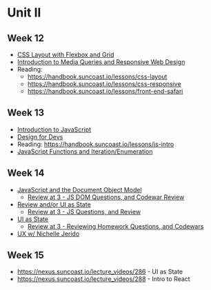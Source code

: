 # Unit II

## Week 12

- [CSS Layout with Flexbox and Grid](https://nexus.suncoast.io/lecture_videos/270)
- [Introduction to Media Queries and Responsive Web Design](https://nexus.suncoast.io/lecture_videos/272)
- Reading:
  - https://handbook.suncoast.io/lessons/css-layout
  - https://handbook.suncoast.io/lessons/css-responsive
  - https://handbook.suncoast.io/lessons/front-end-safari

## Week 13

- [Introduction to JavaScript](https://nexus.suncoast.io/lecture_videos/275)
- [Design for Devs](https://nexus.suncoast.io/lecture_videos/70)
- Reading: https://handbook.suncoast.io/lessons/js-intro
- [JavaScript Functions and Iteration/Enumeration](https://nexus.suncoast.io/lecture_videos/277)

## Week 14

- [JavaScript and the Document Object Model](https://nexus.suncoast.io/lecture_videos/280)
  - [Review at 3 - JS DOM Questions, and Codewar Review](https://nexus.suncoast.io/lecture_videos/281)
- [Review and/or UI as State](https://nexus.suncoast.io/lecture_videos/282)
  - [Review at 3 - JS Questions, and Review](https://nexus.suncoast.io/lecture_videos/283)
- [UI as State](https://nexus.suncoast.io/lecture_videos/286)
  - [Review at 3 - Reviewing Homework Questions, and Codewars](https://nexus.suncoast.io/lecture_videos/287)
- [UX w/ Nichelle Jerido](https://nexus.suncoast.io/lecture_videos/285)

## Week 15

- https://nexus.suncoast.io/lecture_videos/286 - UI as State
- https://nexus.suncoast.io/lecture_videos/288 - Intro to React
